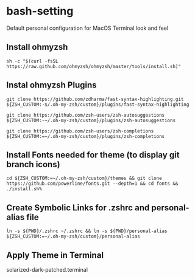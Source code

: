 # bash-setting
Default personal configuration for MacOS Terminal look and feel

## Install ohmyzsh
```
sh -c "$(curl -fsSL https://raw.github.com/ohmyzsh/ohmyzsh/master/tools/install.sh)"
```

## Instal ohmyzsh Plugins
```
git clone https://github.com/zdharma/fast-syntax-highlighting.git ${ZSH_CUSTOM:-$/.oh-my-zsh/custom}/plugins/fast-syntax-highlighting
```

``` 
git clone https://github.com/zsh-users/zsh-autosuggestions ${ZSH_CUSTOM:-~/.oh-my-zsh/custom}/plugins/zsh-autosuggestions
```

```
git clone https://github.com/zsh-users/zsh-completions ${ZSH_CUSTOM:=~/.oh-my-zsh/custom}/plugins/zsh-completions
```

## Install Fonts needed for theme (to display git branch icons)
```
cd ${ZSH_CUSTOM:=~/.oh-my-zsh/custom}/themes && git clone https://github.com/powerline/fonts.git --depth=1 && cd fonts && ./install.sh%
```

## Create Symbolic Links for .zshrc and personal-alias file
```
ln -s ${PWD}/.zshrc ~/.zshrc && ln -s ${PWD}/personal-alias ${ZSH_CUSTOM:=~/.oh-my-zsh/custom}/personal-alias
```

## Apply Theme in Terminal
solarized-dark-patched.terminal
